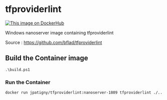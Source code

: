 # tfproviderlint
[![This image on DockerHub](https://img.shields.io/docker/pulls/jpatigny/tfproviderlint.svg)](https://hub.docker.com/r/jpatigny/tfproviderlint/)

Windows nanoserver image containing tfproviderlint

Source : https://github.com/bflad/tfproviderlint

## Build the Container image

```
.\build.ps1
```

### Run the Container

```
docker run jpatigny/tfproviderlint:nanoserver-1809 tfproviderlint ./..
```